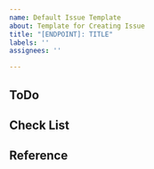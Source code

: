 ```yaml
---
name: Default Issue Template
about: Template for Creating Issue
title: "[ENDPOINT]: TITLE"
labels: ''
assignees: ''

---
```


## ToDo

## Check List

## Reference
